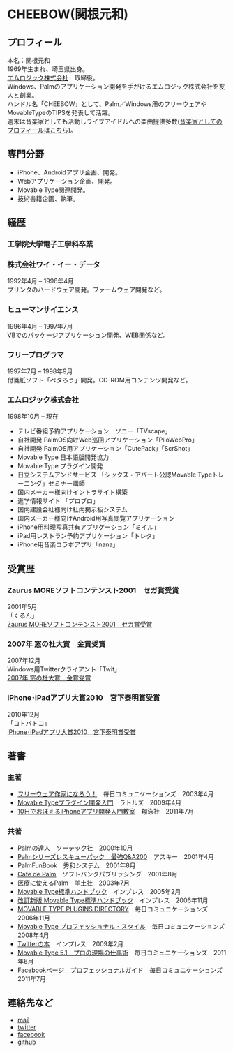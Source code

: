 # CHEEBOW(関根元和)
## プロフィール
本名：関根元和  
1969年生まれ、埼玉県出身。  
[エムロジック株式会社](https://m-logic.co.jp/)　取締役。  
Windows、Palmのアプリケーション開発を手がけるエムロジック株式会社を友人と創業。  
ハンドル名「CHEEBOW」として、Palm／Windows用のフリーウェアやMovableTypeのTIPSを発表して活躍。  
週末は音楽家としても活動しライブアイドルへの楽曲提供多数([音楽家としてのプロフィールはこちら](https://cheebow.mystrikingly.com/))。  

## 専門分野
- iPhone、Androidアプリ企画、開発。
- Webアプリケーション企画、開発。
- Movable Type関連開発。
- 技術書籍企画、執筆。  

## 経歴

### 工学院大学電子工学科卒業  

### 株式会社ワイ・イー・データ
1992年4月 – 1996年4月  
プリンタのハードウェア開発。ファームウェア開発など。

### ヒューマンサイエンス
1996年4月 – 1997年7月  
VBでのパッケージアプリケーション開発、WEB関係など。

### フリープログラマ
1997年7月 – 1998年9月  
付箋紙ソフト「ペタろう」開発。CD-ROM用コンテンツ開発など。

### エムロジック株式会社
1998年10月 – 現在

- テレビ番組予約アプリケーション　ソニー「TVscape」
- 自社開発 PalmOS向けWeb巡回アプリケーション「PiloWebPro」
- 自社開発 PalmOS用アプリケーション「CutePack」「ScrShot」
- Movable Type 日本語版開発協力
- Movable Type プラグイン開発
- 日立システムアンドサービス 「シックス・アパート公認Movable Typeトレーニング」セミナー講師
- 国内メーカー様向けイントラサイト構築
- 進学情報サイト 「プロブロ」
- 国内建設会社様向け社内掲示板システム
- 国内メーカー様向けAndroid用写真閲覧アプリケーション
- iPhone用料理写真共有アプリケーション「ミイル」
- iPad用レストラン予約アプリケーション「トレタ」
- iPhone用音楽コラボアプリ「nana」

## 受賞歴

### Zaurus MOREソフトコンテンスト2001　セガ賞受賞
2001年5月  
「くるん」  
[Zaurus MOREソフトコンテンスト2001　セガ賞受賞](http://plusd.itmedia.co.jp/mobile/news/0105/22/more.html)

### 2007年 窓の杜大賞　金賞受賞
2007年12月  
Windows用Twitterクライアント「Twit」  
[2007年 窓の杜大賞　金賞受賞](http://www.forest.impress.co.jp/prize/2007/result.html)

### iPhone･iPadアプリ大賞2010　宮下泰明賞受賞
2010年12月  
「コトバトコ」  
[iPhone･iPadアプリ大賞2010　宮下泰明賞受賞](http://tcc.nifty.com/cs/catalog/tcc_schedule/catalog_101029203235_1.htm)

## 著書

### 主著

- [フリーウェア作家になろう！](https://www.amazon.co.jp/gp/product/4839910693/)　毎日コミュニケーションズ　2003年4月
- [Movable Typeプラグイン開発入門](https://www.amazon.co.jp/gp/product/4899772289)　ラトルズ　2009年4月
- [10日でおぼえるiPhoneアプリ開発入門教室](https://www.amazon.co.jp/dp/B00G9QINMQ/)　翔泳社　2011年7月

### 共著

- [Palmの達人](https://www.amazon.co.jp/gp/product/4881661590)　ソーテック社　2000年10月
- [Palmシリーズレスキューパック　最強Q&A200](https://www.amazon.co.jp/dp/4756137601)　アスキー　2001年4月
- PalmFunBook　秀和システム　2001年8月
- [Cafe de Palm](https://www.amazon.co.jp/gp/product/4797316845/)　ソフトバンクパブリッシング　2001年8月
- 医療に使えるPalm　羊土社　2003年7月
- [Movable Type標準ハンドブック](https://www.amazon.co.jp/gp/product/4844320785)　インプレス　2005年2月
- [改訂新版 Movable Type標準ハンドブック](https://www.amazon.co.jp/gp/product/4844323296/)　インプレス　2006年11月
- [MOVABLE TYPE PLUGINS DIRECTORY](https://www.amazon.co.jp/gp/product/4839921717)　毎日コミュニケーションズ　2006年11月
- [Movable Type プロフェッショナル・スタイル](https://www.amazon.co.jp/gp/product/4839927537/)　毎日コミュニケーションズ　2008年4月
- [Twitterの本](https://www.amazon.co.jp/gp/product/4844325167/)　インプレス　2009年2月
- [Movable Type 5.1　プロの現場の仕事術](https://www.amazon.co.jp/dp/4839937311)　毎日コミュニケーションズ　2011年6月
- [Facebookページ　プロフェッショナルガイド](https://www.amazon.co.jp/gp/product/4839938601)　毎日コミュニケーションズ　2011年7月

## 連絡先など
- [mail](cheebow@gmail.com)
- [twitter](https://twitter.com/cheebow)
- [facebook](https://www.facebook.com/sekine.motokazu)
- [github](https://github.com/cheebow)
